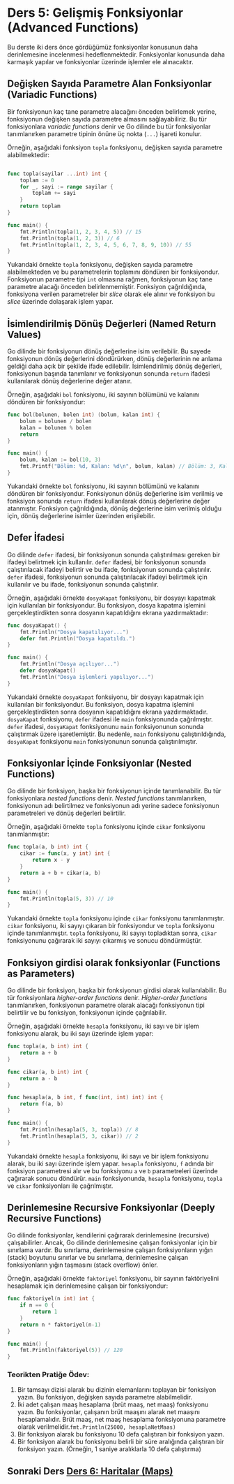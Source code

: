# Ders 5: Gelişmiş Fonksiyonlar (Advanced Functions)

Bu derste iki ders önce gördüğümüz fonksiyonlar konusunun daha derinlemesine incelenmesi hedeflenmektedir. Fonksiyonlar konusunda daha karmaşık yapılar ve fonksiyonlar üzerinde işlemler ele alınacaktır.

## Değişken Sayıda Parametre Alan Fonksiyonlar (Variadic Functions)

Bir fonksiyonun kaç tane parametre alacağını önceden belirlemek yerine, fonksiyonun değişken sayıda parametre almasını sağlayabiliriz. Bu tür fonksiyonlara _variadic functions_ denir ve Go dilinde bu tür fonksiyonlar tanımlanırken parametre tipinin önüne üç nokta (`...`) işareti konulur.

Örneğin, aşağıdaki fonksiyon `topla` fonksiyonu, değişken sayıda parametre alabilmektedir:

```go

func topla(sayilar ...int) int {
    toplam := 0
    for _, sayi := range sayilar {
        toplam += sayi
    }
    return toplam
}

func main() {
    fmt.Println(topla(1, 2, 3, 4, 5)) // 15
    fmt.Println(topla(1, 2, 3)) // 6
    fmt.Println(topla(1, 2, 3, 4, 5, 6, 7, 8, 9, 10)) // 55
}
```

Yukarıdaki örnekte `topla` fonksiyonu, değişken sayıda parametre alabilmekteden ve bu parametrelerin toplamını döndüren bir fonksiyondur. Fonksiyonun parametre tipi `int` olmasına rağmen, fonksiyonun kaç tane parametre alacağı önceden belirlenmemiştir. Fonksiyon çağrıldığında, fonksiyona verilen parametreler bir _slice_ olarak ele alınır ve fonksiyon bu _slice_ üzerinde dolaşarak işlem yapar.

## İsimlendirilmiş Dönüş Değerleri (Named Return Values)

Go dilinde bir fonksiyonun dönüş değerlerine isim verilebilir. Bu sayede fonksiyonun dönüş değerlerini döndürürken, dönüş değerlerinin ne anlama geldiği daha açık bir şekilde ifade edilebilir. İsimlendirilmiş dönüş değerleri, fonksiyonun başında tanımlanır ve fonksiyonun sonunda `return` ifadesi kullanılarak dönüş değerlerine değer atanır.

Örneğin, aşağıdaki `bol` fonksiyonu, iki sayının bölümünü ve kalanını döndüren bir fonksiyondur:

```go
func bol(bolunen, bolen int) (bolum, kalan int) {
    bolum = bolunen / bolen
    kalan = bolunen % bolen
    return
}

func main() {
    bolum, kalan := bol(10, 3)
    fmt.Printf("Bölüm: %d, Kalan: %d\n", bolum, kalan) // Bölüm: 3, Kalan: 1
}
```

Yukarıdaki örnekte `bol` fonksiyonu, iki sayının bölümünü ve kalanını döndüren bir fonksiyondur. Fonksiyonun dönüş değerlerine isim verilmiş ve fonksiyon sonunda `return` ifadesi kullanılarak dönüş değerlerine değer atanmıştır. Fonksiyon çağrıldığında, dönüş değerlerine isim verilmiş olduğu için, dönüş değerlerine isimler üzerinden erişilebilir.

## Defer İfadesi

Go dilinde `defer` ifadesi, bir fonksiyonun sonunda çalıştırılması gereken bir ifadeyi belirtmek için kullanılır. `defer` ifadesi, bir fonksiyonun sonunda çalıştırılacak ifadeyi belirtir ve bu ifade, fonksiyonun sonunda çalıştırılır. `defer` ifadesi, fonksiyonun sonunda çalıştırılacak ifadeyi belirtmek için kullanılır ve bu ifade, fonksiyonun sonunda çalıştırılır.

Örneğin, aşağıdaki örnekte `dosyaKapat` fonksiyonu, bir dosyayı kapatmak için kullanılan bir fonksiyondur. Bu fonksiyon, dosya kapatma işlemini gerçekleştirdikten sonra dosyanın kapatıldığını ekrana yazdırmaktadır:

```go
func dosyaKapat() {
    fmt.Println("Dosya kapatılıyor...")
	defer fmt.Println("Dosya kapatıldı.")
}

func main() {
    fmt.Println("Dosya açılıyor...")
    defer dosyaKapat()
    fmt.Println("Dosya işlemleri yapılıyor...")
}
```

Yukarıdaki örnekte `dosyaKapat` fonksiyonu, bir dosyayı kapatmak için kullanılan bir fonksiyondur. Bu fonksiyon, dosya kapatma işlemini gerçekleştirdikten sonra dosyanın kapatıldığını ekrana yazdırmaktadır. `dosyaKapat` fonksiyonu, `defer` ifadesi ile `main` fonksiyonunda çağrılmıştır. `defer` ifadesi, `dosyaKapat` fonksiyonunu `main` fonksiyonunun sonunda çalıştırmak üzere işaretlemiştir. Bu nedenle, `main` fonksiyonu çalıştırıldığında, `dosyaKapat` fonksiyonu `main` fonksiyonunun sonunda çalıştırılmıştır.

## Fonksiyonlar İçinde Fonksiyonlar (Nested Functions)

Go dilinde bir fonksiyon, başka bir fonksiyonun içinde tanımlanabilir. Bu tür fonksiyonlara _nested functions_ denir. _Nested functions_ tanımlanırken, fonksiyonun adı belirtilmez ve fonksiyonun adı yerine sadece fonksiyonun parametreleri ve dönüş değerleri belirtilir.

Örneğin, aşağıdaki örnekte `topla` fonksiyonu içinde `cikar` fonksiyonu tanımlanmıştır:

```go
func topla(a, b int) int {
    cikar := func(x, y int) int {
        return x - y
    }
    return a + b + cikar(a, b)
}

func main() {
    fmt.Println(topla(5, 3)) // 10
}
```

Yukarıdaki örnekte `topla` fonksiyonu içinde `cikar` fonksiyonu tanımlanmıştır. `cikar` fonksiyonu, iki sayıyı çıkaran bir fonksiyondur ve `topla` fonksiyonu içinde tanımlanmıştır. `topla` fonksiyonu, iki sayıyı topladıktan sonra, `cikar` fonksiyonunu çağırarak iki sayıyı çıkarmış ve sonucu döndürmüştür.

## Fonksiyon girdisi olarak fonksiyonlar (Functions as Parameters)

Go dilinde bir fonksiyon, başka bir fonksiyonun girdisi olarak kullanılabilir. Bu tür fonksiyonlara _higher-order functions_ denir. _Higher-order functions_ tanımlanırken, fonksiyonun parametre olarak alacağı fonksiyonun tipi belirtilir ve bu fonksiyon, fonksiyonun içinde çağrılabilir.

Örneğin, aşağıdaki örnekte `hesapla` fonksiyonu, iki sayı ve bir işlem fonksiyonu alarak, bu iki sayı üzerinde işlem yapar:

```go
func topla(a, b int) int {
    return a + b
}

func cikar(a, b int) int {
    return a - b
}

func hesapla(a, b int, f func(int, int) int) int {
    return f(a, b)
}

func main() {
    fmt.Println(hesapla(5, 3, topla)) // 8
    fmt.Println(hesapla(5, 3, cikar)) // 2
}
```

Yukarıdaki örnekte `hesapla` fonksiyonu, iki sayı ve bir işlem fonksiyonu alarak, bu iki sayı üzerinde işlem yapar. `hesapla` fonksiyonu, `f` adında bir fonksiyon parametresi alır ve bu fonksiyonu `a` ve `b` parametreleri üzerinde çağırarak sonucu döndürür. `main` fonksiyonunda, `hesapla` fonksiyonu, `topla` ve `cikar` fonksiyonları ile çağrılmıştır.


## Derinlemesine Recursive Fonksiyonlar (Deeply Recursive Functions)

Go dilinde fonksiyonlar, kendilerini çağırarak derinlemesine (recursive) çalışabilirler. Ancak, Go dilinde derinlemesine çalışan fonksiyonlar için bir sınırlama vardır. Bu sınırlama, derinlemesine çalışan fonksiyonların yığın (stack) boyutunu sınırlar ve bu sınırlama, derinlemesine çalışan fonksiyonların yığın taşmasını (stack overflow) önler.

Örneğin, aşağıdaki örnekte `faktoriyel` fonksiyonu, bir sayının faktöriyelini hesaplamak için derinlemesine çalışan bir fonksiyondur:

```go
func faktoriyel(n int) int {
    if n == 0 {
        return 1
    }
    return n * faktoriyel(n-1)
}

func main() {
    fmt.Println(faktoriyel(5)) // 120
}
```

### Teorikten Pratiğe Ödev:

1. Bir tamsayı dizisi alarak bu dizinin elemanlarını toplayan bir fonksiyon yazın. Bu fonksiyon, değişken sayıda parametre alabilmelidir.
2. İki adet çalışan maaş hesaplama (brüt maaş, net maaş) fonksiyonu yazın. Bu fonksiyonlar, çalışanın brüt maaşını alarak net maaşını hesaplamalıdır. Brüt maaş, net maaş hesaplama fonksiyonuna parametre olarak verilmelidir.`fmt.Println(25000, hesaplaNetMaas)`
3. Bir fonksiyon alarak bu fonksiyonu 10 defa çalıştıran bir fonksiyon yazın.
4. Bir fonksiyon alarak bu fonksiyonu belirli bir süre aralığında çalıştıran bir fonksiyon yazın. (Örneğin, 1 saniye aralıklarla 10 defa çalıştırma)

## Sonraki Ders [Ders 6: Haritalar (Maps)](../ders6/README.md)


